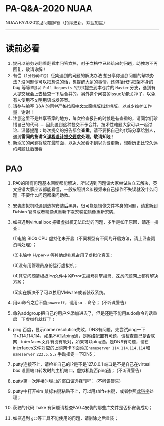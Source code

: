 # PA-Q&A-2020 NUAA

NUAA PA2020常见问题解答（持续更新，欢迎加星）

------

# 读前必看

1. 提问以前务必翻看翻看本问答文档，对于文档中已经给出的问题，助教均不再回复，敬请谅解！
2. 有偿（`1分钱QQ红包`）征集遇到的问题的解决办法
   想分享你遇到问题的解决办法？没问题你可以把想说的话，想提醒大家的事情，还包括代码框架本身的 bug 等等`直接以 Pull Requests 的形式`提交到本仓库的 `Master` 分支，遇到有人提交我会上去检查一下后合并的。另外这个问答的issue功能关掉了，以免有人使用不文明用语或发答案。
3. 请参与编写 Q&A 的同学严格按照[中文文案排版指北](https://github.com/sparanoid/chinese-copywriting-guidelines)排版，以减少维护工作量，谢谢！
4. 注意这里不是共享答案的地方，每次检查报告的时候是有查重的，请同学们珍惜自己的代码……因此遇到这种提交不予合并，技术性难题大家可以一起讨论。温馨提醒：每次提交的报告都会**查重**，请不要把自己的代码分享给别人，遇到**雷同的按讲义[课程设计提交要求](https://nuaa-pa.github.io/gitbook/others/submit-requirement.html#关于学术诚信)处理，敬请知晓！**
5. 新添加的问题将放在最前面，以免大家看不到以为没更新，想看历史比较久远的问题往后面看


# PA0

1. PA0的所有问题基本百度都能解决，所以遇到问题请大家尝试独立去解决，英文报错大家应该都能看懂，一般按照讲义和视频来自己操作不失误就没什么问题，不要什么问题都来问助教。

2. 安装虚拟机时遇到选择安装后黑屏，很可能是镜像文件本身的问题，请重新到 Debian 官网或者镜像点重新下载安装包镜像重新安装。

3. 如果遇到virtual box 报错虚拟机无法启动的问题，多半是如下原因，请逐一排查：

   (1)电脑 BIOS CPU 虚拟化未开启（不同机型有不同的开启方法，请上网查阅资料处理）；

   (2)电脑中 Hyper-v 等其他虚拟机占用了虚拟化资源；

   (3)没有用管理员身份运行虚拟机；

   (4)其它问题请根据log文件中的Error去搜索引擎搜索，这类问题网上都有解决方案；

   (5)实在解决不了可以换用VMware或者装双系统。

3. 用su命令之后不能`poweroff`，请用`su -` 命令； (不听课警告)
4. 命名addgroup把自己的用户名添加进去了，但是还是不能用sudo命令的话重启一下虚拟机就好了；
5. ping 百度，显示name resolution失败，DNS有问题，先尝试ping一下114.114.114.114，如果不可以ping通，是网络配置有问题，请检查自己是否联网，interfaces文件有没有改对，如果可以ping通，是DNS有问题，请在interfaces文件对应的上网网卡下面添加`nameserver 114.114.114.114` 和 `nameserver 223.5.5.5` 手动指定一下DNS；
6. putty连接不上，请检查自己的IP是不是127.0.0.1 端口是不是自己在virtual box 设置端口转发时的主机端口，虚拟机能否ping通； (不听课警告)
7. putty第一次连接时弹出的窗口请选择“是”； (不听课警告)
8. putty中打开vim 鼠标右键粘贴不上，可以用shift+右键，或者参照[此链接](https://www.cnblogs.com/tylf-lk/p/10133477.html)处理；
9. 获取的代码 make 有问题请检查PA0.4安装的那些库文件是否都安装成功；
10. 如果遇到 `gcc`等工具不能使用的问题，请删除之后重装；

